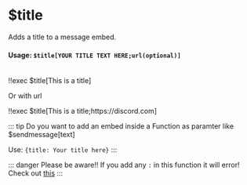 # $title
Adds a title to a message embed.

#### Usage: `$title[YOUR TITLE TEXT HERE;url(optional)]`
<br/>
<discord-messages>
	<discord-message :bot="false" role-color="#ffcc9a" author="Member">
		!!exec $title[This is a title]
	</discord-message>
	<discord-message :bot="true" role-color="#0099ff" author="Custom Command" avatar="https://media.discordapp.net/avatars/725721249652670555/781224f90c3b841ba5b40678e032f74a.webp">
		<discord-embed
			slot="embeds"
			embedTitle="This is a title"
		>
		</discord-embed>
	</discord-message>
</discord-messages>

Or with url

<discord-messages>
	<discord-message :bot="false" role-color="#ffcc9a" author="Member">
		!!exec $title[This is a title;https://discord.com]
	</discord-message>
	<discord-message :bot="true" role-color="#0099ff" author="Custom Command" avatar="https://media.discordapp.net/avatars/725721249652670555/781224f90c3b841ba5b40678e032f74a.webp">
		<discord-embed
			slot="embeds"
			embedTitle="This is a title"
			url="https://discord.com"
		>
		</discord-embed>
	</discord-message>
</discord-messages>

::: tip Do you want to add an embed inside a Function as paramter like $sendmessage[text]

Use: `{title: Your title here}`
:::

::: danger Please be aware!!
If you add any `:` in this function it will error! Check out [this](../../Other/syntax.md)
:::
